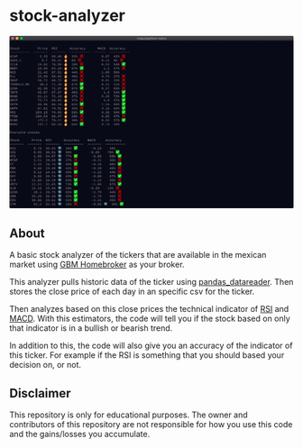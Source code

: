# stock-analyzer

![Example](./images/example.png)

## About

A basic stock analyzer of the tickers that are available in the mexican market using [GBM Homebroker](https://plus.gbm.com/index.html) as your broker.

This analyzer pulls historic data of the ticker using [pandas_datareader](https://pandas-datareader.readthedocs.io/en/latest/). Then stores the close price of each day in an specific csv for the ticker.

Then analyzes based on this close prices the technical indicator of [RSI](https://www.investopedia.com/terms/r/rsi.asp) and [MACD](https://www.investopedia.com/terms/m/macd.asp). With this estimators, the code will tell you if the stock based on only that indicator is in a bullish or bearish trend.

In addition to this, the code will also give you an accuracy of the indicator of this ticker. For example if the RSI is something that you should based your decision on, or not.

## Disclaimer

This repository is only for educational purposes. The owner and contributors of this repository are not responsible for how you use this code and the gains/losses you accumulate.
